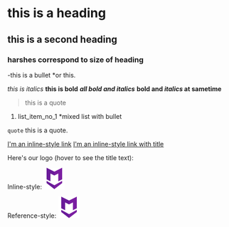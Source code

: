 # this is a heading
## this  is a second heading
### harshes correspond to size of heading 

-this is a bullet
*or this.

*this is italics*
**this is bold**
***all bold and italics***
**bold and *italics* at sametime**

> this is a quote

1. list_item_no_1
    *mixed list with bullet

`quote` this is  a quote.

[I'm an inline-style link](https://www.google.com)
[I'm an inline-style link with title](https://www.google.com "Google's Homepage")

Here's our logo (hover to see the title text):

Inline-style: 
![alt text](https://github.com/adam-p/markdown-here/raw/master/src/common/images/icon48.png "Logo Title Text 1")

Reference-style: 
![alt text][logo]

[logo]: https://github.com/adam-p/markdown-here/raw/master/src/common/images/icon48.png "Logo Title Text 2"





```

```




